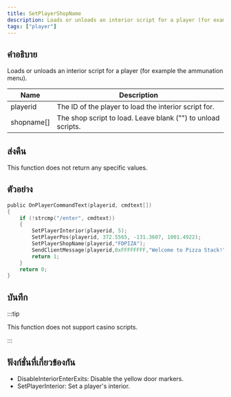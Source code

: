 ```yaml
---
title: SetPlayerShopName
description: Loads or unloads an interior script for a player (for example the ammunation menu).
tags: ["player"]
---
```


## คำอธิบาย

Loads or unloads an interior script for a player (for example the ammunation menu).

| Name       | Description                                                  |
| ---------- | ------------------------------------------------------------ |
| playerid   | The ID of the player to load the interior script for.        |
| shopname[] | The shop script to load. Leave blank ("") to unload scripts. |

## ส่งคืน

This function does not return any specific values.

## ตัวอย่าง

```c
public OnPlayerCommandText(playerid, cmdtext[])
{
    if (!strcmp("/enter", cmdtext))
    {
        SetPlayerInterior(playerid, 5);
        SetPlayerPos(playerid, 372.5565, -131.3607, 1001.4922);
        SetPlayerShopName(playerid,"FDPIZA");
        SendClientMessage(playerid,0xFFFFFFFF,"Welcome to Pizza Stack!");
        return 1;
    }
    return 0;
}
```

## บันทึก

:::tip

This function does not support casino scripts.

:::

## ฟังก์ชั่นที่เกี่ยวข้องกัน

- DisableInteriorEnterExits: Disable the yellow door markers.
- SetPlayerInterior: Set a player's interior.
